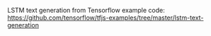 LSTM text generation from Tensorflow example code: https://github.com/tensorflow/tfjs-examples/tree/master/lstm-text-generation
